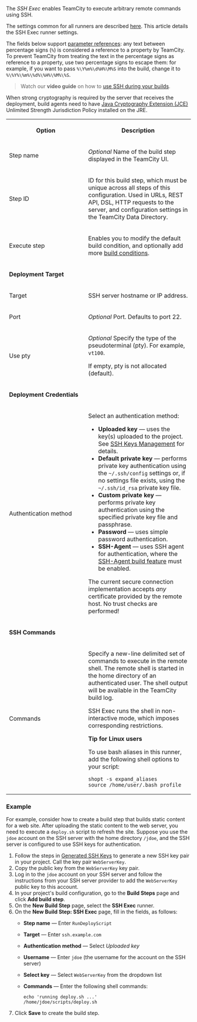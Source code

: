 [//]: # (title: SSH Exec)
[//]: # (auxiliary-id: SSH Exec)

The _SSH Exec_ enables TeamCity to execute arbitrary remote commands using SSH.

The settings common for all runners are described [here](configuring-build-steps.md). This article details the SSH Exec runner settings.

The fields below support [parameter references](predefined-build-parameters.md): any text between percentage signs (`%`) is considered a reference to a property by TeamCity. To prevent TeamCity from treating the text in the percentage signs as reference to a property, use two percentage signs to escape them: for example, if you want to pass `%\Y%m%\d%H%\M%S` into the build, change it to `%\%Y%\%m%\%d%\%H%\%M%\%S`.

>Watch our **video guide** on how to [use SSH during your builds](https://www.youtube.com/watch?v=D6JOyGd4pWI).

<warning>

When strong cryptography is required by the server that receives the deployment, build agents need to have [Java Cryptography Extension (JCE)](https://www.oracle.com/technetwork/java/javase/downloads/jce8-download-2133166.html) Unlimited Strength Jurisdiction Policy installed on the JRE.
</warning>

<table><tr>

<th width="200">
<p><b>Option</b></p>
</th>

<th>
<p><b>Description</b></p>
</th>
</tr>

<tr>
<td>
<p>Step name</p>
</td>
<td>
<p><i>Optional</i> Name of the build step displayed in the TeamCity UI.</p>
</td>
</tr>

<tr>
<td>
<p>Step ID</p>
</td>
<td>
<p>ID for this build step, which must be unique across all steps of this configuration. Used in URLs, REST API, DSL, HTTP requests to the server, and configuration settings in the TeamCity Data Directory.</p>
</td>
</tr>

<tr>
<td>

<p>Execute step</p>

</td>
<td>

<p>Enables you to modify the default build condition, and optionally add more <a href="configuring-build-steps.md#Execution+Policy">build conditions</a>.</p>

</td>
</tr>

<tr>

<td colspan="2">

__Deployment Target__

</td>
</tr>

<tr>
<td>

Target

</td>

<td>

SSH server hostname or IP address.

</td></tr>

<tr>
<td>
<p>Port</p>
</td>
<td>
<p><i>Optional</i> Port. Defaults to port 22.</p>
</td>
</tr>

<tr>
<td>

Use pty

</td>

<td>

<i>Optional</i> Specify the type of the pseudoterminal (pty). For example, `vt100`.

If empty, pty is not allocated (default).

</td>
</tr>


<tr>

<td colspan="2">

__Deployment Credentials__

</td>

</tr>


<tr>
<td>

Authentication method

</td>

<td>


Select an authentication method:

* __Uploaded key__ — uses the key(s) uploaded to the project. See [SSH Keys Management](ssh-keys-management.md) for details.
* __Default private key__ — performs private key authentication using the `~/.ssh/config` settings or, if no settings file exists, using the `~/.ssh/id_rsa` private key file.
* __Custom private key__ — performs private key authentication using the specified private key file and passphrase.
* __Password__ — uses simple password authentication.
* __SSH-Agent__ — uses SSH agent for authentication, where the [SSH-Agent build feature](ssh-agent.md) must be enabled.

<note>

The current secure connection implementation accepts _any_ certificate provided by the remote host. No trust checks are performed!
</note>

</td>
</tr>

<tr>

<td colspan="2">

__SSH Commands__

</td>
</tr>

<tr>
<td>

Commands

</td>

<td>

<p>Specify a new-line delimited set of commands to execute in the remote shell. The remote shell is started in the home directory of an authenticated user. The shell output will be available in the TeamCity build log.</p>

<note><p>SSH Exec runs the shell in non-interactive mode, which imposes corresponding restrictions.</p></note>

<tip>

__Tip for Linux users__

To use bash aliases in this runner, add the following shell options to your script:

```Shell
shopt -s expand_aliases
source /home/user/.bash_profile

```

</tip>

</td></tr></table>

### Example

For example, consider how to create a build step that builds static content for a web site. After uploading the static content to the web server, you need to execute a `deploy.sh` script to refresh the site. Suppose you use the `jdoe` account on the SSH server with the home directory `/jdoe`, and the SSH server is configured to use SSH keys for authentication.

1. Follow the steps in [Generated SSH Keys](ssh-keys-management.md#Generated+SSH+Keys) to generate a new SSH key pair in your project. Call the key pair `WebServerKey`.
2. Copy the public key from the `WebServerKey` key pair.
3. Log in to the `jdoe` account on your SSH server and follow the instructions from your SSH server provider to add the `WebServerKey` public key to this account.
3. In your project's build configuration, go to the **Build Steps** page and click **Add build step**.
4. On the **New Build Step** page, select the **SSH Exec** runner.
5. On the **New Build Step: SSH Exec** page, fill in the fields, as follows:
    * **Step name** — Enter `RunDeployScript`
    * **Target** — Enter `ssh.example.com`
    * **Authentication method** — Select _Uploaded key_
    * **Username** — Enter `jdoe` (the username for the account on the SSH server)
    * **Select key** — Select `WebServerKey` from the dropdown list
    * **Commands** — Enter the following shell commands:

       ```
       echo 'running deploy.sh ...'
       /home/jdoe/scripts/deploy.sh
       ```
6. Click **Save** to create the build step.
